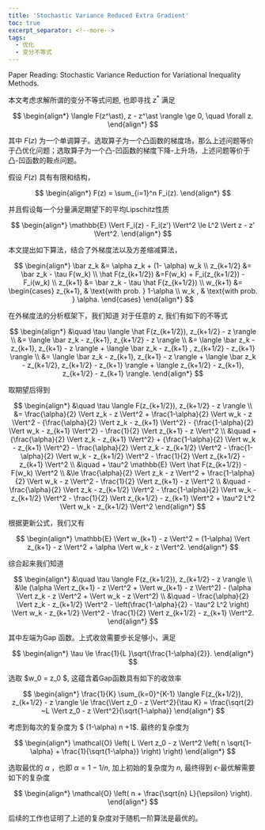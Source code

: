 ```yaml
---
title: 'Stochastic Variance Reduced Extra Gradient'
toc: true
excerpt_separator: <!--more-->
tags: 		
  - 优化
  - 变分不等式
---
```




Paper Reading: Stochastic Variance Reduction for Variational Inequality Methods.



<!--more-->



本文考虑求解所谓的变分不等式问题, 也即寻找 $z^\ast$ 满足


$$
\begin{align*}
\langle F(z^\ast), z - z^\ast \rangle \ge 0, \quad \forall z.
\end{align*}
$$


其中 $F(z)$ 为一个单调算子。选取算子为一个凸函数的梯度场，那么上述问题等价于凸优化问题；选取算子为一个凸-凹函数的梯度下降-上升场，上述问题等价于凸-凹函数的鞍点问题。



假设 $F(z)$ 具有有限和结构，


$$
\begin{align*}
F(z) = \sum_{i=1}^n F_i(z).
\end{align*}
$$


并且假设每一个分量满足期望下的平均Lipschitz性质


$$
\begin{align*}
\mathbb{E} \Vert F_i(z) - F_i(z') \Vert^2 \le L^2 \Vert z - z' \Vert^2.
\end{align*}
$$




本文提出如下算法，结合了外梯度法以及方差缩减算法，


$$
\begin{align*}
\bar z_k &= \alpha z_k + (1- \alpha) w_k \\
z_{k+1/2} &= \bar z_k - \tau F(w_k) \\
\hat F(z_{k+1/2}) &=F(w_k) + F_i(z_{k+1/2}) - F_i(w_k) \\
z_{k+1} &= \bar z_k - \tau \hat F(z_{k+1/2}) \\
w_{k+1} &= 
\begin{cases}
z_{k+1}, & \text{with prob. } 1-\alpha \\
w_k , & \text{with prob. } \alpha.
\end{cases}
\end{align*}
$$


在外梯度法的分析框架下，我们知道 对于任意的 $z$,  我们有如下的不等式


$$
\begin{align*}
&\quad \tau \langle \hat F(z_{k+1/2}), z_{k+1/2} - z \rangle \\
&= \langle \bar z_k - z_{k+1}, z_{k+1/2} - z \rangle \\
&=  \langle \bar z_k - z_{k+1}, z_{k+1} - z \rangle + \langle \bar z_k - z_{k+1} , z_{k+1/2} - z_{k+1} \rangle \\
&= \langle \bar z_k - z_{k+1}, z_{k+1} - z \rangle + \langle \bar z_k - z_{k+1/2}, z_{k+1/2} - z_{k+1} \rangle + \langle z_{k+1/2} - z_{k+1}, z_{k+1/2} - z_{k+1} \rangle.
\end{align*}
$$




取期望后得到


$$
\begin{align*}
&\quad  \tau \langle F(z_{k+1/2}), z_{k+1/2} - z \rangle \\
&= \frac{\alpha}{2} \Vert z_k - z \Vert^2 + \frac{1-\alpha}{2} \Vert w_k - z \Vert^2 - {\frac{\alpha}{2} \Vert z_k - z_{k+1} \Vert^2} - {\frac{1-\alpha}{2} \Vert w_k - z_{k+1} \Vert^2} - \frac{1}{2} \Vert z_{k+1} - z \Vert^2 \\
&\quad + {\frac{\alpha}{2} \Vert z_k - z_{k+1} \Vert^2} + {\frac{1-\alpha}{2} \Vert w_k - z_{k+1} \Vert^2} - \frac{\alpha}{2} \Vert z_k - z_{k+1/2} \Vert^2 - \frac{1-\alpha}{2} \Vert w_k - z_{k+1/2} \Vert^2 - \frac{1}{2} \Vert z_{k+1/2} - z_{k+1} \Vert^2 \\
&\quad + \tau^2 \mathbb{E} \Vert \hat F(z_{k+1/2}) - F(w_k) \Vert^2 \\
&\le \frac{\alpha}{2} \Vert z_k - z \Vert^2 + \frac{1-\alpha}{2} \Vert w_k - z \Vert^2 - \frac{1}{2} \Vert z_{k+1} - z \Vert^2 \\
&\quad - \frac{\alpha}{2} \Vert z_k - z_{k+1/2} \Vert^2  - \frac{1-\alpha}{2} \Vert w_k - z_{k+1/2} \Vert^2 - \frac{1}{2} \Vert z_{k+1/2} - z_{k+1} \Vert^2 + \tau^2 L^2 \Vert w_k -  z_{k+1/2}  \Vert^2
\end{align*}
$$


根据更新公式，我们又有


$$
\begin{align*}
\mathbb{E} \Vert w_{k+1} - z \Vert^2 = (1-\alpha) \Vert z_{k+1} - z \Vert^2 + \alpha \Vert w_k - z \Vert^2.
\end{align*}
$$




综合起来我们知道


$$
\begin{align*}
&\quad \tau \langle F(z_{k+1/2}), z_{k+1/2} - z \rangle  \\ 
&\le (\alpha \Vert z_{k+1} - z \Vert^2 + \Vert w_{k+1} - z \Vert^2) - (\alpha \Vert z_k - z \Vert^2 + \Vert w_k - z \Vert^2) \\
&\quad -  \frac{\alpha}{2} \Vert z_k - z_{k+1/2} \Vert^2  - \left(\frac{1-\alpha}{2} - \tau^2 L^2 \right) \Vert w_k - z_{k+1/2} \Vert^2 - \frac{1}{2} \Vert z_{k+1/2} - z_{k+1} \Vert^2.
\end{align*}
$$


其中左端为Gap 函数。上式收敛需要步长足够小，满足


$$
\begin{align*}
\tau \le \frac{1}{L }\sqrt{\frac{1-\alpha}{2}}.
\end{align*}
$$


选取 $w_0 = z_0 $, 这蕴含着Gap函数具有如下的收敛率


$$
\begin{align*}
\frac{1}{K} \sum_{k=0}^{K-1} \langle F(z_{k+1/2}), z_{k+1/2} - z \rangle \le \frac{\Vert z_0 - z \Vert^2}{\tau K} = \frac{\sqrt{2} ~L \Vert z_0 - z \Vert^2}{\sqrt{1-\alpha}}
\end{align*}
$$


考虑到每次的复杂度为 $ (1-\alpha) n +1$. 最终的复杂度为


$$
\begin{align*}
\mathcal{O} \left( L \Vert z_0 - z \Vert^2 \left( n \sqrt{1-\alpha} + \frac{1}{\sqrt{1-\alpha}} \right)  \right)
\end{align*}
$$




选取最优的 $\alpha$ ，也即 $\alpha = 1- 1/n$,  加上初始的复杂度为 $n$, 最终得到 $\epsilon$-最优解需要如下的复杂度


$$
\begin{align*}
\mathcal{O} \left( n + \frac{\sqrt{n} L}{\epsilon}  \right).
\end{align*}
$$


后续的工作也证明了上述的复杂度对于随机一阶算法是最优的。

